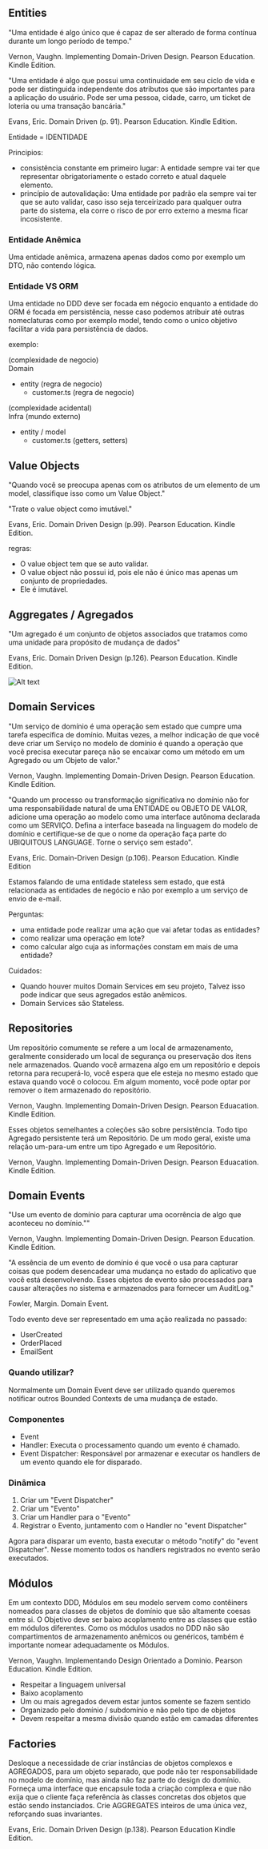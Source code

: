## Entities

"Uma entidade é algo único que é capaz de ser alterado de forma contínua durante um longo período de tempo."

Vernon, Vaughn. Implementing Domain-Driven Design. Pearson Education. Kindle Edition.

"Uma entidade é algo que possui uma continuidade em seu ciclo de vida e pode ser distinguida independente dos atributos que são importantes para a aplicação do usuário. Pode ser uma pessoa, cidade, carro, um ticket de loteria ou uma transação bancária."

Evans, Eric. Domain Driven (p. 91). Pearson Education. Kindle Edition.

Entidade = IDENTIDADE

Principios:
- consistência constante em primeiro lugar: A entidade sempre vai ter que representar obrigatoriamente o estado correto e atual daquele elemento.
- princípio de autovalidação: Uma entidade por padrão ela sempre vai ter que se auto validar, caso isso seja terceirizado para qualquer outra parte do sistema, ela corre o risco de por erro externo a mesma ficar incosistente.

### Entidade Anêmica
Uma entidade anêmica, armazena apenas dados como por exemplo um DTO, não contendo lógica.

### Entidade VS ORM
Uma entidade no DDD deve ser focada em négocio enquanto a entidade do ORM é focada em persistência, nesse caso podemos atribuir até outras nomeclaturas como por exemplo model, tendo como o unico objetivo facilitar a vida para persistência de dados.

exemplo:

(complexidade de negocio)\
Domain
  - entity (regra de negocio)
    - customer.ts (regra de negocio)

(complexidade acidental)\
Infra (mundo externo)
  - entity / model
    - customer.ts (getters, setters)


## Value Objects
"Quando você se preocupa apenas com os atributos de um elemento de um model, classifique isso como um Value Object."

"Trate o value object como imutável."

Evans, Eric. Domain Driven Design (p.99). Pearson Education. Kindle Edition.

regras:
  - O value object tem que se auto validar.
  - O value object não possui id, pois ele não é único mas apenas um conjunto de propriedades.
  - Ele é imutável.

## Aggregates / Agregados
"Um agregado é um conjunto de objetos associados que tratamos como uma unidade para propósito de mudança de dados"

Evans, Eric. Domain Driven Design (p.126). Pearson Education. Kindle Edition.

![Alt text](./imgs/aggregates.png?raw=true "Aggregates")


## Domain Services
"Um serviço de domínio é uma operação sem estado que cumpre uma tarefa específica de domínio. Muitas vezes, a melhor indicação de que você deve criar um Serviço no modelo de domínio é quando a operação que você precisa executar pareça não se encaixar como um método em um Agregado ou um Objeto de valor."

Vernon, Vaughn. Implementing Domain-Driven Design. Pearson Education. Kindle Edition.

"Quando um processo ou transformação significativa no domínio não for uma responsabilidade natural de uma ENTIDADE ou OBJETO DE VALOR, adicione uma operação ao modelo como uma interface autônoma declarada como um SERVIÇO. Defina a interface baseada na linguagem do modelo de domínio e certifique-se de que o nome da operação faça parte do UBIQUITOUS LANGUAGE. Torne o serviço sem estado".

Evans, Eric. Domain-Driven Design (p.106). Pearson Education. Kindle Edition

Estamos falando de uma entidade stateless sem estado, que está relacionada as entidades de negócio e não por exemplo a um serviço de envio de e-mail.

Perguntas:
  - uma entidade pode realizar uma ação que vai afetar todas as entidades?
  - como realizar uma operação em lote?
  - como calcular algo cuja as informações constam em mais de uma entidade?

Cuidados:
  - Quando houver muitos Domain Services em seu projeto, Talvez isso pode indicar que seus agregados estão anêmicos.
  - Domain Services são Stateless.

## Repositories
Um repositório comumente se refere a um local de armazenamento, geralmente considerado um local de segurança ou preservação dos itens nele armazenados. Quando você armazena algo em um repositório e depois
 retorna para recuperá-lo, você espera que ele esteja no mesmo estado que estava quando você o colocou. Em algum momento, você pode optar por remover o item armazenado do repositório.

Vernon, Vaughn. Implementing Domain-Driven Design. Pearson Eduacation. Kindle Edition.

Esses objetos semelhantes a coleções são sobre persistência. Todo tipo Agregado persistente terá um Repositório. De um modo geral, existe uma relação um-para-um entre um tipo Agregado e um Repositório.

Vernon, Vaughn. Implementing Domain-Driven Design. Pearson Eduacation. Kindle Edition.

## Domain Events
"Use um evento de domínio para capturar uma ocorrência de algo que aconteceu no domínio.""

Vernon, Vaughn. Implementing Domain-Driven Design. Pearson Education. Kindle Edition.

"A essência de um evento de domínio é que você o usa para capturar coisas que podem desencadear uma mudança no estado do aplicativo que você está desenvolvendo. Esses objetos de evento são processados para causar alterações no sistema e armazenados para fornecer um AuditLog."

Fowler, Margin. Domain Event.

Todo evento deve ser representado em uma ação realizada no passado:
- UserCreated
- OrderPlaced
- EmailSent

### Quando utilizar?
Normalmente um Domain Event deve ser utilizado quando queremos notificar outros Bounded Contexts de uma mudança de estado.

### Componentes
- Event
- Handler: Executa o processamento quando um evento é chamado.
- Event Dispatcher: Responsável por armazenar e executar os handlers de um evento quando ele for disparado.

### Dinâmica
<ol>
  <li>Criar um "Event Dispatcher"</li>
  <li>Criar um "Evento"</li>
  <li>Criar um Handler para o "Evento"</li>
  <li>Registrar o Evento, juntamento com o Handler no "event Dispatcher"</li>
</ol>

Agora para disparar um evento, basta executar o método "notify" do "event Dispatcher". Nesse momento todos os handlers registrados no evento serão executados.

## Módulos

Em um contexto DDD, Módulos em seu modelo servem como contêiners nomeados para classes de objetos de domínio que são altamente coesas entre si. O Objetivo deve ser baixo acoplamento entre as classes que estão em módulos diferentes. Como os módulos usados no DDD não são compartimentos de armazenamento anêmicos ou genéricos, também é importante nomear adequadamente os Módulos.

Vernon, Vaughn. Implementando Design Orientado a Dominio. Pearson Education. Kindle Edition.

- Respeitar a linguagem universal
- Baixo acoplamento
- Um ou mais agregados devem estar juntos somente se fazem sentido
- Organizado pelo domínio / subdomínio e não pelo tipo de objetos
- Devem respeitar a mesma divisão quando estão em camadas diferentes

## Factories

Desloque a necessidade de criar instâncias de objetos complexos e AGREGADOS, para um objeto separado, que pode não ter responsabilidade no modelo de domínio, mas ainda não faz parte do design do domínio. Forneça uma interface que encapsule toda a criação complexa e que não exija que o cliente faça referência às classes concretas dos objetos que estão sendo instanciados. Crie AGGREGATES inteiros de uma única vez, reforçando suas invariantes.

Evans, Eric. Domain Driven Design (p.138). Pearson Education Kindle Edition.
